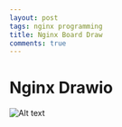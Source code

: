 ```yaml
---
layout: post
tags: nginx programming
title: Nginx Board Draw
comments: true
---
```


# Nginx Drawio


![Alt text](https://www.draw.io/?title=Nginx_Analysis.drawio#Uhttps%3A%2F%2Fdrive.google.com%2Fuc%3Fid%3D1BxEMkjn5kn0yd_QKsScM8Od0ZmbVcJfY%26export%3Ddownload)
